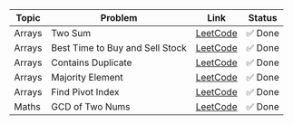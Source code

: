 | Topic  | Problem  | Link                                                                 | Status   |
|--------|----------|----------------------------------------------------------------------|----------|
| Arrays | Two Sum  | [LeetCode](https://leetcode.com/problems/two-sum/)                  | ✅ Done  |
| Arrays | Best Time to Buy and Sell Stock | [LeetCode](https://leetcode.com/problems/best-time-to-buy-and-sell-stock/)                  | ✅ Done  |
| Arrays | Contains Duplicate  | [LeetCode](https://leetcode.com/problems/contains-duplicate/)                  | ✅ Done  |
| Arrays | Majority Element  | [LeetCode](https://leetcode.com/problems/majority-element/)                  | ✅ Done  |
| Arrays | Find Pivot Index  | [LeetCode](https://leetcode.com/problems/find-pivot-index/)                  | ✅ Done  |
| Maths | GCD of Two Nums  | [LeetCode](https://takeuforward.org/plus/dsa/problems/gcd-of-two-numbers)                  | ✅ Done  |